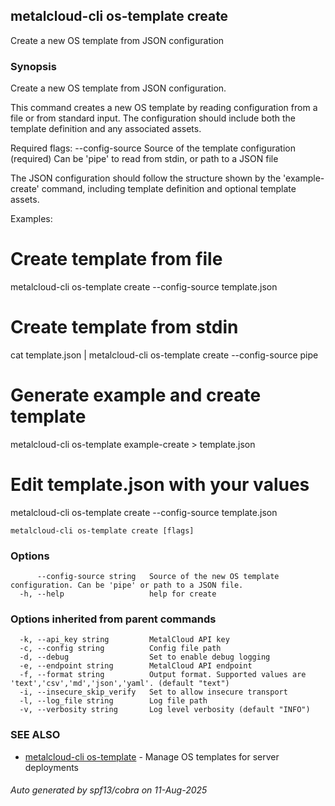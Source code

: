 ## metalcloud-cli os-template create

Create a new OS template from JSON configuration

### Synopsis

Create a new OS template from JSON configuration.

This command creates a new OS template by reading configuration from a file
or from standard input. The configuration should include both the template
definition and any associated assets.

Required flags:
  --config-source   Source of the template configuration (required)
                   Can be 'pipe' to read from stdin, or path to a JSON file

The JSON configuration should follow the structure shown by the 'example-create'
command, including template definition and optional template assets.

Examples:
  # Create template from file
  metalcloud-cli os-template create --config-source template.json
  
  # Create template from stdin
  cat template.json | metalcloud-cli os-template create --config-source pipe
  
  # Generate example and create template
  metalcloud-cli os-template example-create > template.json
  # Edit template.json with your values
  metalcloud-cli os-template create --config-source template.json

```
metalcloud-cli os-template create [flags]
```

### Options

```
      --config-source string   Source of the new OS template configuration. Can be 'pipe' or path to a JSON file.
  -h, --help                   help for create
```

### Options inherited from parent commands

```
  -k, --api_key string         MetalCloud API key
  -c, --config string          Config file path
  -d, --debug                  Set to enable debug logging
  -e, --endpoint string        MetalCloud API endpoint
  -f, --format string          Output format. Supported values are 'text','csv','md','json','yaml'. (default "text")
  -i, --insecure_skip_verify   Set to allow insecure transport
  -l, --log_file string        Log file path
  -v, --verbosity string       Log level verbosity (default "INFO")
```

### SEE ALSO

* [metalcloud-cli os-template](metalcloud-cli_os-template.md)	 - Manage OS templates for server deployments

###### Auto generated by spf13/cobra on 11-Aug-2025
